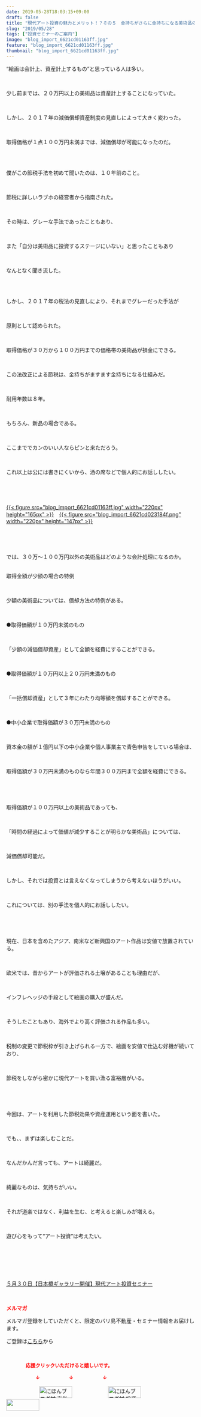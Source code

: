 ```yaml
---
date: 2019-05-28T18:03:15+09:00
draft: false
title: "現代アート投資の魅力とメリット！？その５　金持ちがさらに金持ちになる美術品の節税"
slug: "2019/05/28"
tags: ["投資セミナーのご案内"]
image: "blog_import_6621cd01163ff.jpg"
feature: "blog_import_6621cd01163ff.jpg"
thumbnail: "blog_import_6621cd01163ff.jpg"
---
```

<p>“絵画は会計上、資産計上するもの”と思っている人は多い。</p><p> </p><p>少し前までは、２０万円以上の美術品は資産計上することになっていた。</p><p> </p><p>しかし、２０１７年の減価償却資産制度の見直しによって大きく変わった。</p><p> </p><p>取得価格が１点１００万円未満までは、減価償却が可能になったのだ。</p><p> </p><p><br/>僕がこの節税手法を初めて聞いたのは、１０年前のこと。</p><p> </p><p>節税に詳しいラブホの経営者から指南された。</p><p> </p><p>その時は、グレーな手法であったこともあり、</p><p> </p><p>また「自分は美術品に投資するステージにいない」と思ったこともあり</p><p> </p><p>なんとなく聞き流した。</p><p> </p><p><br/>しかし、２０１７年の税法の見直しにより、それまでグレーだった手法が</p><p> </p><p>原則として認められた。</p><p> </p><p>取得価格が３０万から１００万円までの価格帯の美術品が損金にできる。</p><p> </p><p>この法改正による節税は、金持ちがますます金持ちになる仕組みだ。</p><p> </p><p>耐用年数は８年。</p><p> </p><p>もちろん、新品の場合である。</p><p> </p><p>ここまででカンのいい人ならピンと来ただろう。</p><p> </p><p>これ以上は公には書きにくいから、酒の席などで個人的にお話ししたい。</p><p> </p><p> </p><p><a href="blog_import_6621cd01163ff.jpg">{{< figure src="blog_import_6621cd01163ff.jpg" width="220px" height="165px" >}}</a>　<a href="blog_import_6621cd023184f.png">{{< figure src="blog_import_6621cd023184f.png" width="220px" height="147px" >}}</a></p><p> </p><p> </p><p>では、３０万～１００万円以外の美術品はどのような会計処理になるのか。</p><p><br/>取得金額が少額の場合の特例</p><p> </p><p>少額の美術品については、償却方法の特例がある。</p><p> </p><p>●取得価額が１０万円未満のもの</p><p> </p><p>「少額の減価償却資産」として全額を経費にすることができる。</p><p> </p><p>●取得価額が１０万円以上２０万円未満のもの</p><p> </p><p>「一括償却資産」として３年にわたり均等額を償却することができる。</p><p> </p><p>●中小企業で取得価額が３０万円未満のもの</p><p> </p><p>資本金の額が１億円以下の中小企業や個人事業主で青色申告をしている場合は、</p><p> </p><p>取得価額が３０万円未満のものなら年間３００万円まで全額を経費にできる。</p><p> </p><p> </p><p>取得価額が１００万円以上の美術品であっても、</p><p> </p><p>「時間の経過によって価値が減少することが明らかな美術品」については、</p><p> </p><p>減価償却可能だ。</p><p> </p><p>しかし、それでは投資とは言えなくなってしまうから考えないほうがいい。</p><p> </p><p>これについては、別の手法を個人的にお話ししたい。</p><p> </p><p> </p><p>現在、日本を含めたアジア、南米など新興国のアート作品は安値で放置されている。</p><p> </p><p>欧米では、昔からアートが評価される土壌があることも理由だが、</p><p> </p><p>インフレヘッジの手段として絵画の購入が盛んだ。</p><p> </p><p>そうしたこともあり、海外でより高く評価される作品も多い。</p><p> </p><p>税制の変更で節税枠が引き上げられる一方で、絵画を安値で仕込む好機が続いており、</p><p> </p><p>節税をしながら密かに現代アートを買い漁る富裕層がいる。</p><p> </p><p> </p><p>今回は、アートを利用した節税効果や資産運用という面を書いた。</p><p> </p><p>でも、、まずは楽しむことだ。</p><p> </p><p>なんだかんだ言っても、アートは綺麗だ。</p><p> </p><p>綺麗なものは、気持ちがいい。</p><p> </p><p>それが道楽ではなく、利益を生む、と考えると楽しみが増える。</p><p> </p><p>遊び心をもって“アート投資”は考えたい。</p><p> </p><p> </p><p> </p><p><a href="entry-12460608263.html" target="_blank">５月３０日【日本橋ギャラリー開催】現代アート投資セミナー</a></p><p> </p><p><span style="font-weight: bold;"><span style="color: rgb(255, 0, 0);">メルマガ</span></span></p><p>メルマガ登録をしていただくと、限定のバリ島不動産・セミナー情報をお届けします。</p><p>ご登録は<a href="f9eeVI" target="_blank">こちら</a>から</p><p style="text-align: center;"> </p><p><font color="#ff0000" size="2"><strong>　　　　応援クリックいただけると嬉しいです。</strong></font></p><p><font color="#ff0000" size="2"><strong>　　　　　　↓　　　　　　↓　　　　　　↓</strong></font></p><p><a href="ranking.html?p_cid=01260127" id="&amp;blogmura_banner"><img alt="にほんブログ村 海外生活ブログ バリ島情報へ" border="0" height="31" src="data:image/svg+xml;charset=utf-8,%3Csvg%20xmlns%3D%22http%3A%2F%2Fwww.w3.org%2F2000%2Fsvg%22%20title%3D%22Placeholder%20for%20Images%22%20role%3D%22presentation%22%20viewBox%3D%220%200%2088%2031%22%20%2F%3E" width="88" data-src="//overseas.blogmura.com/bali/img/bali88_31.gif" style="aspect-ratio: auto 88 / 31;"/><noscript><img alt="にほんブログ村 海外生活ブログ バリ島情報へ" border="0" height="31" src="//overseas.blogmura.com/bali/img/bali88_31.gif" width="88"></noscript></a>  <a href="ranking.html?p_cid=01260127" id="&amp;blogmura_banner"><img alt="にほんブログ村 投資ブログ 不動産投資へ" border="0" height="31" src="data:image/svg+xml;charset=utf-8,%3Csvg%20xmlns%3D%22http%3A%2F%2Fwww.w3.org%2F2000%2Fsvg%22%20title%3D%22Placeholder%20for%20Images%22%20role%3D%22presentation%22%20viewBox%3D%220%200%2088%2031%22%20%2F%3E" width="88" data-src="//investment.blogmura.com/hudousantoushi/img/hudousantoushi88_31.gif" style="aspect-ratio: auto 88 / 31;"/><noscript><img alt="にほんブログ村 投資ブログ 不動産投資へ" border="0" height="31" src="//investment.blogmura.com/hudousantoushi/img/hudousantoushi88_31.gif" width="88"></noscript></a> <a href="link.php?1804582" title="人気ブログランキングへ"><img border="0" height="31" src="data:image/svg+xml;charset=utf-8,%3Csvg%20xmlns%3D%22http%3A%2F%2Fwww.w3.org%2F2000%2Fsvg%22%20title%3D%22Placeholder%20for%20Images%22%20role%3D%22presentation%22%20viewBox%3D%220%200%2088%2031%22%20%2F%3E" width="88" data-src="https://blog.with2.net/img/banner/banner_22.gif" style="aspect-ratio: auto 88 / 31;"/><noscript><img border="0" height="31" src="https://blog.with2.net/img/banner/banner_22.gif" width="88"></noscript></a></p>

